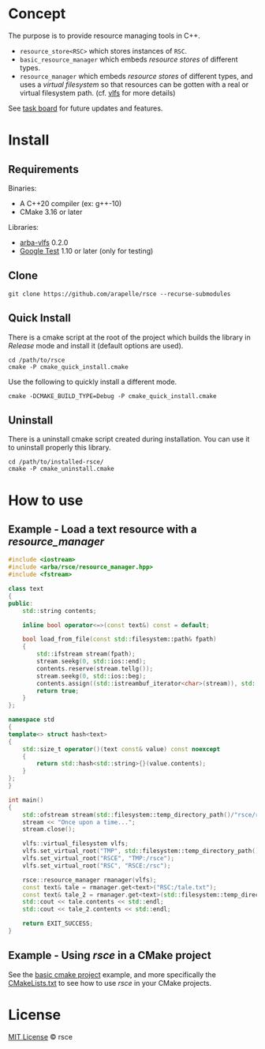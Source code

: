 # Concept

The purpose is to provide resource managing tools in C++.

- `resource_store<RSC>` which stores instances of `RSC`.
- `basic_resource_manager` which embeds *resource stores* of different types.
- `resource_manager` which embeds *resource stores* of different types, and uses a *virtual filesystem* so that resources can be gotten with a real or virtual filesystem path. (cf. [vlfs](https://github.com/arapelle/vlfs) for more details)

See [task board](https://app.gitkraken.com/glo/board/X2saif5v8AAR4XXb) for future updates and features.

# Install

## Requirements

Binaries:

- A C++20 compiler (ex: g++-10)
- CMake 3.16 or later

Libraries:

- [arba-vlfs](https://github.com/arapelle/arba-vlfs) 0.2.0
- [Google Test](https://github.com/google/googletest) 1.10 or later (only for testing)

## Clone

```
git clone https://github.com/arapelle/rsce --recurse-submodules
```

## Quick Install

There is a cmake script at the root of the project which builds the library in *Release* mode and install it (default options are used).

```
cd /path/to/rsce
cmake -P cmake_quick_install.cmake
```

Use the following to quickly install a different mode.

```
cmake -DCMAKE_BUILD_TYPE=Debug -P cmake_quick_install.cmake
```

## Uninstall

There is a uninstall cmake script created during installation. You can use it to uninstall properly this library.

```
cd /path/to/installed-rsce/
cmake -P cmake_uninstall.cmake
```

# How to use

## Example - Load a text resource with a *resource_manager*

```c++
#include <iostream>
#include <arba/rsce/resource_manager.hpp>
#include <fstream>

class text
{
public:
    std::string contents;

    inline bool operator<=>(const text&) const = default;

    bool load_from_file(const std::filesystem::path& fpath)
    {
        std::ifstream stream(fpath);
        stream.seekg(0, std::ios::end);
        contents.reserve(stream.tellg());
        stream.seekg(0, std::ios::beg);
        contents.assign((std::istreambuf_iterator<char>(stream)), std::istreambuf_iterator<char>());
        return true;
    }
};

namespace std
{
template<> struct hash<text>
{
    std::size_t operator()(text const& value) const noexcept
    {
        return std::hash<std::string>{}(value.contents);
    }
};
}

int main()
{
    std::ofstream stream(std::filesystem::temp_directory_path()/"rsce/rsc/tale.txt");
    stream << "Once upon a time...";
    stream.close();

    vlfs::virtual_filesystem vlfs;
    vlfs.set_virtual_root("TMP", std::filesystem::temp_directory_path());
    vlfs.set_virtual_root("RSCE", "TMP:/rsce");
    vlfs.set_virtual_root("RSC", "RSCE:/rsc");

    rsce::resource_manager rmanager(vlfs);
    const text& tale = rmanager.get<text>("RSC:/tale.txt");
    const text& tale_2 = rmanager.get<text>(std::filesystem::temp_directory_path()/"rsce/rsc/tale.txt");
    std::cout << tale.contents << std::endl;
    std::cout << tale_2.contents << std::endl;

    return EXIT_SUCCESS;
}

```

## Example - Using *rsce* in a CMake project

See the [basic cmake project](https://github.com/arapelle/rsce/tree/master/example/basic_cmake_project) example, and more specifically the [CMakeLists.txt](https://github.com/arapelle/rsce/tree/master/example/basic_cmake_project/CMakeLists.txt) to see how to use *rsce* in your CMake projects.

# License

[MIT License](https://github.com/arapelle/rsce/blob/master/LICENSE.md) © rsce
